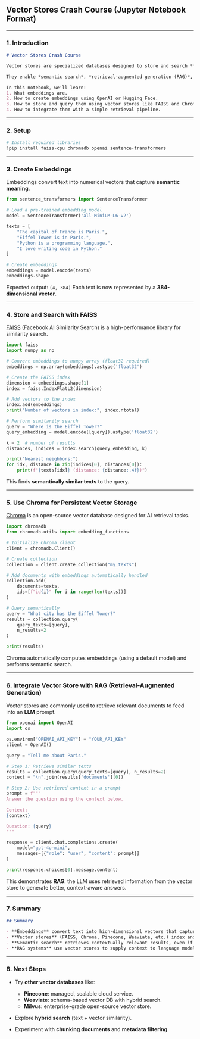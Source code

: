 ## Vector Stores Crash Course (Jupyter Notebook Format)

---

### **1. Introduction**

```markdown
# Vector Stores Crash Course

Vector stores are specialized databases designed to store and search **embeddings** — numerical representations of data such as text, images, or audio.

They enable *semantic search*, *retrieval-augmented generation (RAG)*, and *contextual reasoning* in AI systems.

In this notebook, we'll learn:
1. What embeddings are.
2. How to create embeddings using OpenAI or Hugging Face.
3. How to store and query them using vector stores like FAISS and Chroma.
4. How to integrate them with a simple retrieval pipeline.
```

---

### **2. Setup**

```python
# Install required libraries
!pip install faiss-cpu chromadb openai sentence-transformers
```

---

### **3. Create Embeddings**

Embeddings convert text into numerical vectors that capture **semantic meaning**.

```python
from sentence_transformers import SentenceTransformer

# Load a pre-trained embedding model
model = SentenceTransformer('all-MiniLM-L6-v2')

texts = [
    "The capital of France is Paris.",
    "Eiffel Tower is in Paris.",
    "Python is a programming language.",
    "I love writing code in Python."
]

# Create embeddings
embeddings = model.encode(texts)
embeddings.shape
```

Expected output: `(4, 384)`
Each text is now represented by a **384-dimensional vector**.

---

### **4. Store and Search with FAISS**

[FAISS](https://github.com/facebookresearch/faiss) (Facebook AI Similarity Search) is a high-performance library for similarity search.

```python
import faiss
import numpy as np

# Convert embeddings to numpy array (float32 required)
embeddings = np.array(embeddings).astype('float32')

# Create the FAISS index
dimension = embeddings.shape[1]
index = faiss.IndexFlatL2(dimension)

# Add vectors to the index
index.add(embeddings)
print("Number of vectors in index:", index.ntotal)

# Perform similarity search
query = "Where is the Eiffel Tower?"
query_embedding = model.encode([query]).astype('float32')

k = 2  # number of results
distances, indices = index.search(query_embedding, k)

print("Nearest neighbors:")
for idx, distance in zip(indices[0], distances[0]):
    print(f"{texts[idx]} (distance: {distance:.4f})")
```

This finds **semantically similar texts** to the query.

---

### **5. Use Chroma for Persistent Vector Storage**

[Chroma](https://docs.trychroma.com) is an open-source vector database designed for AI retrieval tasks.

```python
import chromadb
from chromadb.utils import embedding_functions

# Initialize Chroma client
client = chromadb.Client()

# Create collection
collection = client.create_collection("my_texts")

# Add documents with embeddings automatically handled
collection.add(
    documents=texts,
    ids=[f"id{i}" for i in range(len(texts))]
)

# Query semantically
query = "What city has the Eiffel Tower?"
results = collection.query(
    query_texts=[query],
    n_results=2
)

print(results)
```

Chroma automatically computes embeddings (using a default model) and performs semantic search.

---

### **6. Integrate Vector Store with RAG (Retrieval-Augmented Generation)**

Vector stores are commonly used to retrieve relevant documents to feed into an **LLM** prompt.

```python
from openai import OpenAI
import os

os.environ["OPENAI_API_KEY"] = "YOUR_API_KEY"
client = OpenAI()

query = "Tell me about Paris."

# Step 1: Retrieve similar texts
results = collection.query(query_texts=[query], n_results=2)
context = "\n".join(results['documents'][0])

# Step 2: Use retrieved context in a prompt
prompt = f"""
Answer the question using the context below.

Context:
{context}

Question: {query}
"""

response = client.chat.completions.create(
    model="gpt-4o-mini",
    messages=[{"role": "user", "content": prompt}]
)

print(response.choices[0].message.content)
```

This demonstrates **RAG**: the LLM uses retrieved information from the vector store to generate better, context-aware answers.

---

### **7. Summary**

```markdown
## Summary

- **Embeddings** convert text into high-dimensional vectors that capture meaning.
- **Vector stores** (FAISS, Chroma, Pinecone, Weaviate, etc.) index and search these vectors efficiently.
- **Semantic search** retrieves contextually relevant results, even if exact keywords differ.
- **RAG systems** use vector stores to supply context to language models, reducing hallucinations and improving factuality.
```

---

### **8. Next Steps**

* Try **other vector databases** like:

  * **Pinecone**: managed, scalable cloud service.
  * **Weaviate**: schema-based vector DB with hybrid search.
  * **Milvus**: enterprise-grade open-source vector store.

* Explore **hybrid search** (text + vector similarity).

* Experiment with **chunking documents** and **metadata filtering**.

